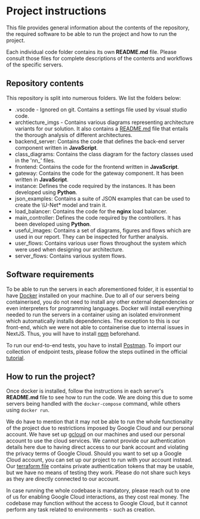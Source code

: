 # Project instructions

This file provides general information about the contents of the repository, the required software to be able to run the project and how to run the project.

Each individual code folder contains its own **README.md** file. Please consult those files for complete descriptions of the contents and workflows of the specific servers.

## Repository contents

This repository is split into numerous folders. We list the folders below:

- .vscode - Ignored on git. Contains a settings file used by visual studio code.
- archtiecture_imgs - Contains various diagrams representing architecture variants for our solution. It also contains a [README.md](/architecture_imgs/README.md) file that entails the thorough analysis of different architectures.
- backend_server: Contains the code that defines the back-end server component written in **JavaScript**.
- class_diagrams: Contains the class diagram for the factory classes used in the 'nn\_' files.
- frontend: Contains the code for the frontend written in **JavaScript**.
- gateway: Contains the code for the gateway component. It has been written in **JavaScript**.
- instance: Defines the code required by the instances. It has been developed using **Python**.
- json_examples: Contains a suite of JSON examples that can be used to create the \U-Net\* model and train it.
- load_balancer: Contains the code for the **nginx** load balancer.
- main_controller: Defines the code required by the controllers. It has been developed using **Python**.
- useful_images: Contains a set of diagrams, figures and flows which are used in our report. They can be inspected for further analysis.
- user_flows: Contains various user flows throughout the system which were used when designing our architecture.
- server_flows: Contains various system flows.

## Software requirements

To be able to run the servers in each aforementioned folder, it is essential to have [Docker](https://www.docker.com/products/docker-desktop/) installed on your machine. Due to all of our servers being containerised, you do not need to install any other external dependencies or even interpreters for programming languages. Docker will install everything needed to run the servers in a container using an isolated environment which automatically installs dependencies. The exception to this is our front-end, which we were not able to containerise due to internal issues in NextJS. Thus, you will have to install [npm](https://www.npmjs.com) beforehand.

To run our end-to-end tests, you have to install [Postman](https://postman.com). To import our collection of endpoint tests, please follow the steps outlined in the official [tutorial](https://kb.datamotion.com/?ht_kb=postman-instructions-for-exporting-and-importing).

## How to run the project?

Once docker is installed, follow the instructions in each server's **README.md** file to see how to run the code. We are doing this due to some servers being handled with the `docker-compose` command, while others using `docker run`.

We do have to mention that it may not be able to run the whole functionality of the project due to restrictions imposed by Google Cloud and our personal account. We have set up [gcloud](https://cloud.google.com/sdk/gcloud) on our machines and used our personal account to use the cloud services. We cannot provide our authentication details here due to having direct access to our bank account and violating the privacy terms of Google Cloud. Should you want to set up a Google Cloud account, you can set up our project to run with your account instead. Our [terraform file](/main_controller/terraform/finalyearproject-338819-12b837ed8475.json) contains private authentication tokens that may be usable, but we have no means of testing they work. Please do not share such keys as they are directly connected to our account.

In case running the whole codebase is mandatory, please reach out to one of us for enabling Google Cloud interactions, as they cost real money. The codebase may function without the access to Google Cloud, but it cannot perform any task related to environments - such as creation.
